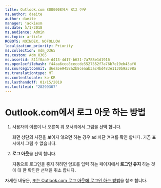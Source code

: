 ```yaml
---
title: Outlook.com 8000008에서 로그 아웃
ms.author: daeite
author: daeite
manager: jackiesm
ms.date: 5/1/2018
ms.audience: Admin
ms.topic: article
ROBOTS: NOINDEX, NOFOLLOW
localization_priority: Priority
ms.collection: Adm_O365
ms.custom: Adm_O365
ms.assetid: 811f0aa9-d413-4d17-b631-7a788e1d1916
ms.openlocfilehash: f44aa6ccc8ceccde5527552f7a76b7e19eb43af0
ms.sourcegitcommit: d6ea5e9458a2b8ceaab3ac4bd483e1130b9a398a
ms.translationtype: MT
ms.contentlocale: ko-KR
ms.lasthandoff: 01/15/2019
ms.locfileid: "28299307"
---
```

# <a name="how-to-sign-out-of-outlookcom"></a>Outlook.com에서 로그 아웃 하는 방법

1. 사용자의 이름이 나 오른쪽 위 모서리에서 그림을 선택 합니다.
    
    화면 상단의 사진을 보이지 않으면 하는 경우 ad 차단 켜져를 확인 합니다. 가끔 표시에서 그림 수 없습니다.
    
2. **로그 아웃**을 선택 합니다. 
    
    자동으로 로그인을 중지 하려면 암호를 입력 하는 페이지에서 **로그인 유지** 하는 것에 대 한 확인란 선택을 취소 합니다. 
    
자세한 내용은, [또는 Outlook.com 로그 아웃에 로그인 하는 방법](https://go.microsoft.com/fwlink/p/?linkid=873113)을 참조 합니다.
  

